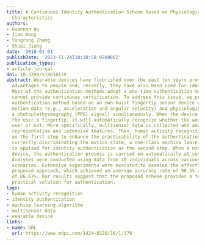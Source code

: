 ```yaml
---
title: A Continuous Identity Authentication Scheme Based on Physiological and Behavioral
  Characteristics
authors:
- Guannan Wu
- Jian Wang
- Yongrong Zhang
- Shuai Jiang
date: '2018-01-01'
publishDate: '2023-11-24T10:38:58.928088Z'
publication_types:
- article-journal
doi: 10.3390/s18010179
abstract: Wearable devices have flourished over the past ten years providing great
  advantages to people and, recently, they have also been used for identity authentication.
  Most of the authentication methods adopt a one-time authentication manner which
  cannot provide continuous certification. To address this issue, we present a two-step
  authentication method based on an own-built fingertip sensor device which can capture
  motion data (e.g., acceleration and angular velocity) and physiological data (e.g.,
  a photoplethysmography (PPG) signal) simultaneously. When the device is worn on
  the user’s fingertip, it will automatically recognize whether the wearer is a legitimate
  user or not. More specifically, multisensor data is collected and analyzed to extract
  representative and intensive features. Then, human activity recognition is applied
  as the first step to enhance the practicability of the authentication system. After
  correctly discriminating the motion state, a one-class machine learning algorithm
  is applied for identity authentication as the second step. When a user wears the
  device, the authentication process is carried on automatically at set intervals.
  Analyses were conducted using data from 40 individuals across various operational
  scenarios. Extensive experiments were executed to examine the effectiveness of the
  proposed approach, which achieved an average accuracy rate of 98.5% and an F1-score
  of 86.67%. Our results suggest that the proposed scheme provides a feasible and
  practical solution for authentication.
tags:
- human activity recognition
- identity authentication
- machine learning algorithm
- multisensor data
- wearable device
links:
- name: URL
  url: https://www.mdpi.com/1424-8220/18/1/179
---
```

